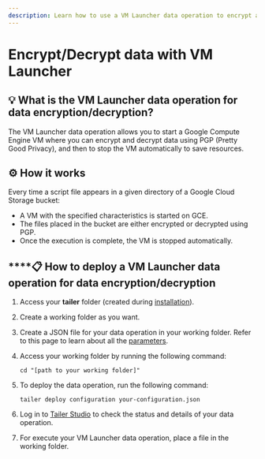 ```yaml
---
description: Learn how to use a VM Launcher data operation to encrypt and decrypt data.
---
```


# Encrypt/Decrypt data with VM Launcher

## 💡 What is the VM Launcher data operation for data encryption/decryption?

The VM Launcher data operation allows you to start a Google Compute Engine VM where you can encrypt and decrypt data using PGP \(Pretty Good Privacy\), and then to stop the VM automatically to save resources.

## ⚙ How it works

Every time a script file appears in a given directory of a Google Cloud Storage bucket:

* A VM with the specified characteristics is started on GCE.
* The files placed in the bucket are either encrypted or decrypted using PGP.
* Once the execution is complete, the VM is stopped automatically.

## \*\*\*\*📋 **How to deploy a** VM Launcher **data operation for data encryption/decryption**

1. Access your **tailer** folder \(created during [installation](../../getting-started/install-tailer-sdk.md)\).
2. Create a working folder as you want.
3. Create a JSON file for your data operation in your working folder. Refer to this page to learn about all the [parameters](../../xml-conversion/untitled-1.md).
4. Access your working folder by running the following command:

   ```text
   cd "[path to your working folder]"
   ```

5. To deploy the data operation, run the following command:

   ```text
   tailer deploy configuration your-configuration.json
   ```

6. Log in to [Tailer Studio](http://studio.tailer.ai/) to check the status and details of your data operation.
7. For execute your VM Launcher data operation, place a file in the working folder.

